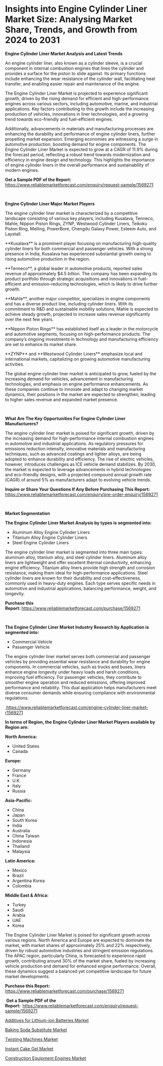 <p><h1>Insights into Engine Cylinder Liner Market Size: Analysing Market Share, Trends, and Growth from 2024 to 2031</h1></p><p><strong>Engine Cylinder Liner Market Analysis and Latest Trends</strong></p>
<p><p>An engine cylinder liner, also known as a cylinder sleeve, is a crucial component in internal combustion engines that lines the cylinder and provides a surface for the piston to slide against. Its primary functions include enhancing the wear resistance of the cylinder wall, facilitating heat transfer, and enabling easier repair and maintenance of the engine. </p><p>The Engine Cylinder Liner Market is projected to experience significant growth, driven by the rising demand for efficient and high-performance engines across various sectors, including automotive, marine, and industrial applications. Key factors contributing to this growth include the increasing production of vehicles, innovations in liner technologies, and a growing trend towards eco-friendly and fuel-efficient engines. </p><p>Additionally, advancements in materials and manufacturing processes are enhancing the durability and performance of engine cylinder liners, further propelling market expansion. Emerging economies are witnessing a surge in automotive production, boosting demand for engine components. The Engine Cylinder Liner Market is expected to grow at a CAGR of 11.9% during the forecast period, reflecting a robust trend towards modernization and efficiency in engine design and technology. This highlights the importance of engine cylinder liners in the overall performance and sustainability of modern engines.</p></p>
<p><strong>Get a Sample PDF of the Report:&nbsp;</strong> <a href="https://www.reliablemarketforecast.com/enquiry/request-sample/1569271?utm_campaign=1530&utm_medium=2&utm_source=Github&utm_content=ia&utm_term=14102024&utm_id=engine-cylinder-liner">https://www.reliablemarketforecast.com/enquiry/request-sample/1569271</a></p>
<p>&nbsp;</p>
<p><strong>Engine Cylinder Liner Major Market Players</strong></p>
<p><p>The engine cylinder liner market is characterized by a competitive landscape consisting of various key players, including Kusalava, Tenneco, Mahle, Nippon Piston Rings, ZYNP, Westwood Cylinder Liners, Teikoku Piston Ring, Melling, PowerBore, Chengdu Galaxy Power, Esteem Auto, and Laystall. </p><p>**Kusalava** is a prominent player focusing on manufacturing high-quality cylinder liners for both commercial and passenger vehicles. With a strong presence in India, Kusalava has experienced substantial growth owing to rising automotive production in the region. </p><p>**Tenneco**, a global leader in automotive products, reported sales revenue of approximately $4.5 billion. The company has been expanding its product portfolio through strategic acquisitions and innovations in fuel-efficient and emission-reducing technologies, which is likely to drive further growth.</p><p>**Mahle**, another major competitor, specializes in engine components and has a diverse product line, including cylinder liners. With its commitment to R&D and sustainable mobility solutions, Mahle is expected to achieve steady growth, projected to increase sales revenue significantly over the next few years.</p><p>**Nippon Piston Rings** has established itself as a leader in the motorcycle and automotive segments, focusing on high-performance products. The company’s ongoing investments in technology and manufacturing efficiency are set to enhance its market share.</p><p>**ZYNP** and **Westwood Cylinder Liners** emphasize local and international markets, capitalizing on growing automotive manufacturing activities.</p><p>The global engine cylinder liner market is anticipated to grow, fueled by the increasing demand for vehicles, advancement in manufacturing technologies, and emphasis on engine performance enhancements. As these companies continue to innovate and adapt to changing market dynamics, their positions in the market are expected to strengthen, leading to higher sales revenue and expanded market presence.</p></p>
<p>&nbsp;</p>
<p><strong>What Are The Key Opportunities For Engine Cylinder Liner Manufacturers?</strong></p>
<p><p>The engine cylinder liner market is poised for significant growth, driven by the increasing demand for high-performance internal combustion engines in automotive and industrial applications. As regulatory pressures for emissions reduction intensify, innovative materials and manufacturing techniques, such as advanced coatings and lighter alloys, are being adopted to enhance durability and efficiency. The rise of electric vehicles, however, introduces challenges as ICE vehicle demand stabilizes. By 2030, the market is expected to leverage advancements in hybrid technologies and eco-friendly designs, with a projected compound annual growth rate (CAGR) of around 5% as manufacturers adapt to evolving vehicle trends.</p></p>
<p><strong>Inquire or Share Your Questions If Any Before Purchasing This Report:</strong> <a href="https://www.reliablemarketforecast.com/enquiry/pre-order-enquiry/1569271?utm_campaign=1530&utm_medium=2&utm_source=Github&utm_content=ia&utm_term=14102024&utm_id=engine-cylinder-liner">https://www.reliablemarketforecast.com/enquiry/pre-order-enquiry/1569271</a></p>
<p>&nbsp;</p>
<p><strong>Market Segmentation</strong></p>
<p><strong>The Engine Cylinder Liner Market Analysis by types is segmented into:</strong></p>
<p><ul><li>Aluminum Alloy Engine Cylinder Liners</li><li>Titanium Alloy Engine Cylinder Liners</li><li>Steel Engine Cylinder Liners</li></ul></p>
<p><p>The engine cylinder liner market is segmented into three main types: aluminum alloy, titanium alloy, and steel cylinder liners. Aluminum alloy liners are lightweight and offer excellent thermal conductivity, enhancing engine efficiency. Titanium alloy liners provide high strength and corrosion resistance, making them ideal for high-performance applications. Steel cylinder liners are known for their durability and cost-effectiveness, commonly used in heavy-duty engines. Each type serves specific needs in automotive and industrial applications, balancing performance, weight, and longevity.</p></p>
<p><strong>Purchase this Report:&nbsp;</strong><a href="https://www.reliablemarketforecast.com/purchase/1569271?utm_campaign=1530&utm_medium=2&utm_source=Github&utm_content=ia&utm_term=14102024&utm_id=engine-cylinder-liner">https://www.reliablemarketforecast.com/purchase/1569271</a></p>
<p>&nbsp;</p>
<p><strong>The Engine Cylinder Liner Market Industry Research by Application is segmented into:</strong></p>
<p><ul><li>Commercial Vehicle</li><li>Passenger Vehicle</li></ul></p>
<p><p>The engine cylinder liner market serves both commercial and passenger vehicles by providing essential wear resistance and durability for engine components. In commercial vehicles, such as trucks and buses, liners enhance engine longevity under heavy loads and harsh conditions, improving fuel efficiency. For passenger vehicles, they contribute to smoother engine operation and reduced emissions, offering improved performance and reliability. This dual application helps manufacturers meet diverse consumer demands while ensuring compliance with environmental regulations.</p></p>
<p><a href="https://www.reliablemarketforecast.com/engine-cylinder-liner-market-r1569271?utm_campaign=1530&utm_medium=2&utm_source=Github&utm_content=ia&utm_term=14102024&utm_id=engine-cylinder-liner">&nbsp;https://www.reliablemarketforecast.com/engine-cylinder-liner-market-r1569271</a></p>
<p><strong>In terms of Region, the Engine Cylinder Liner Market Players available by Region are:</strong></p>
<p>
    <p> <strong> North America: </strong>
        <ul>
            <li>United States</li>
            <li>Canada</li>
        </ul>
        </p> 
    <p> <strong> Europe: </strong>
        <ul>
            <li>Germany</li>
            <li>France</li>
            <li>U.K.</li>
            <li>Italy</li>
            <li>Russia</li>
        </ul>
        </p> 
    <p> <strong> Asia-Pacific: </strong>
        <ul>
            <li>China</li>
            <li>Japan</li>
            <li>South Korea</li>
            <li>India</li>
            <li>Australia</li>
            <li>China Taiwan</li>
            <li>Indonesia</li>
            <li>Thailand</li>
            <li>Malaysia</li>
        </ul>
        </p> 
    <p> <strong> Latin America: </strong>
        <ul>
            <li>Mexico</li>
            <li>Brazil</li>
            <li>Argentina Korea</li>
            <li>Colombia</li>
        </ul>
        </p> 
    <p> <strong> Middle East & Africa: </strong>
        <ul>
            <li>Turkey</li>
            <li>Saudi</li>
            <li>Arabia</li>
            <li>UAE</li>
            <li>Korea</li>
        </ul>
    </p>
    </p>
<p><p>The Engine Cylinder Liner Market is poised for significant growth across various regions. North America and Europe are expected to dominate the market, with market shares of approximately 25% and 22% respectively, driven by robust automotive industries and stringent emission regulations. The APAC region, particularly China, is forecasted to experience rapid growth, contributing around 30% of the market share, fueled by increasing vehicle production and demand for enhanced engine performance. Overall, these dynamics suggest a balanced yet competitive landscape for future market developments.</p></p>
<p><strong>Purchase this Report: </strong><a href="https://www.reliablemarketforecast.com/purchase/1569271?utm_campaign=1530&utm_medium=2&utm_source=Github&utm_content=ia&utm_term=14102024&utm_id=engine-cylinder-liner">https://www.reliablemarketforecast.com/purchase/1569271</a></p>
<p>&nbsp;<strong>Get a Sample PDF of the Report:&nbsp;&nbsp;</strong><a href="https://www.reliablemarketforecast.com/enquiry/request-sample/1569271?utm_campaign=1530&utm_medium=2&utm_source=Github&utm_content=ia&utm_term=14102024&utm_id=engine-cylinder-liner">https://www.reliablemarketforecast.com/enquiry/request-sample/1569271</a></p>
<p><strong></strong></p>
<p><p><a href="https://www.linkedin.com/pulse/influencing-factors-additives-lithium-ion-batteries-market-dcagc?trk=public_post_embed_feed-article-content&utm_campaign=1530&utm_medium=2&utm_source=Github&utm_content=ia&utm_term=14102024&utm_id=engine-cylinder-liner">Additives for Lithium-ion Batteries Market</a></p><p><a href="https://github.com/seemagartingsvo/Market-Research-Report-List-1/blob/main/baking-soda-substitute-market.md?utm_campaign=1530&utm_medium=2&utm_source=Github&utm_content=ia&utm_term=14102024&utm_id=engine-cylinder-liner">Baking Soda Substitute Market</a></p><p><a href="https://www.linkedin.com/pulse/twisting-machines-market-global-regional-analysis-focus-region-bgamc?trk=public_post_embed_feed-article-content&utm_campaign=1530&utm_medium=2&utm_source=Github&utm_content=ia&utm_term=14102024&utm_id=engine-cylinder-liner">Twisting Machines Market</a></p><p><a href="https://github.com/danklunxfl/Market-Research-Report-List-1/blob/main/instant-cake-gel-market.md?utm_campaign=1530&utm_medium=2&utm_source=Github&utm_content=ia&utm_term=14102024&utm_id=engine-cylinder-liner">Instant Cake Gel Market</a></p><p><a href="https://www.linkedin.com/pulse/unveiling-market-trends-global-construction-equipment-engines-k8lse?trk=public_post_embed_feed-article-content&utm_campaign=1530&utm_medium=2&utm_source=Github&utm_content=ia&utm_term=14102024&utm_id=engine-cylinder-liner">Construction Equipment Engines Market</a></p></p>